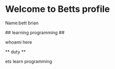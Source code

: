 # Welcome to Betts profile
<P>Name:bett brian</P>
## learning programming ##
<P>whoami here</P>
** duty **
<P>ets learn programming</P>
<!--
**Bett0254/Bett0254** is a ✨ _special_ ✨ repository because its `README.md` (this file) appears on your GitHub profile.

Here are some ideas to get you started:

- 🔭 I’m currently working on ...
- 🌱 I’m currently learning ...
- 👯 I’m looking to collaborate on ...
- 🤔 I’m looking for help with ...#
- 💬 Ask me about ...
- 📫 How to reach me: ...
- 😄 Pronouns: ...
- ⚡ Fun fact: ...
-->
